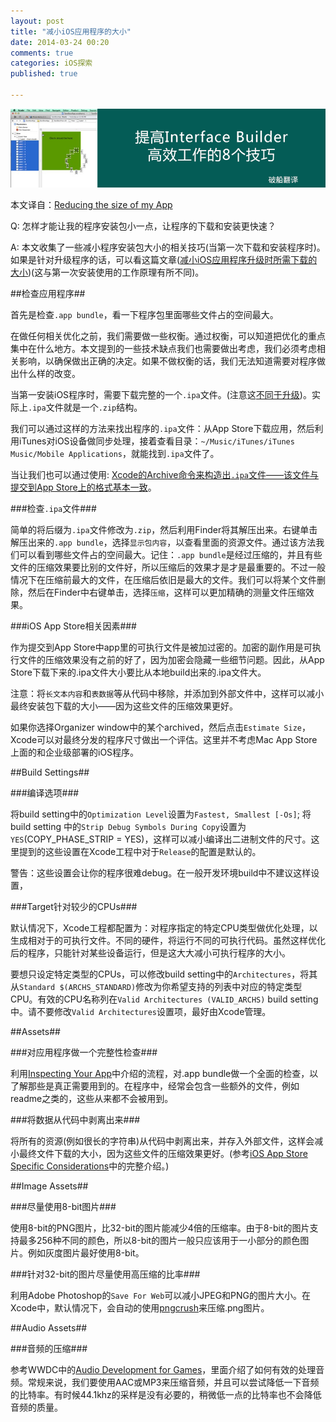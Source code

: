 ```yaml
---
layout: post
title: "减小iOS应用程序的大小"
date: 2014-03-24 00:20
comments: true
categories: iOS探索
published: true

---
```


![](/images/2014/03/21.png)

<!--more-->

本文译自：[Reducing the size of my App](https://developer.apple.com/library/ios/qa/qa1795/_index.html#//apple_ref/doc/uid/DTS40014195)

Q: 怎样才能让我的程序安装包小一点，让程序的下载和安装更快速？

A: 本文收集了一些减小程序安装包大小的相关技巧(当第一次下载和安装程序时)。如果是针对升级程序的话，可以看这篇文章([减小iOS应用程序升级时所需下载的大小](https://developer.apple.com/library/ios/qa/qa1779/))(这与第一次安装使用的工作原理有所不同)。

##检查应用程序##

首先是检查`.app bundle`，看一下程序包里面哪些文件占的空间最大。

在做任何相关优化之前，我们需要做一些权衡。通过权衡，可以知道把优化的重点集中在什么地方。本文提到的一些技术缺点我们也需要做出考虑，我们必须考虑相关影响，以确保做出正确的决定。如果不做权衡的话，我们无法知道需要对程序做出什么样的改变。

当第一安装iOS程序时，需要下载完整的一个`.ipa`文件。(注意这[不同于升级](https://developer.apple.com/library/ios/qa/qa1779/))。实际上`.ipa`文件就是一个`.zip`结构。

我们可以通过这样的方法来找出程序的`.ipa`文件：从App Store下载应用，然后利用iTunes对iOS设备做同步处理，接着查看目录：`~/Music/iTunes/iTunes Music/Mobile Applications`，就能找到`.ipa`文件了。

当让我们也可以通过使用: [Xcode的Archive命令来构造出`.ipa`文件——该文件与提交到App Store上的格式基本一致](https://developer.apple.com/library/ios/qa/qa1764/)。

###检查`.ipa`文件###

简单的将后缀为`.ipa`文件修改为`.zip`，然后利用Finder将其解压出来。右键单击解压出来的`.app bundle`，选择`显示包内容`，以查看里面的资源文件。通过该方法我们可以看到哪些文件占的空间最大。记住：`.app bundle`是经过压缩的，并且有些文件的压缩效果要比别的文件好，所以压缩后的效果才是才是最重要的。不过一般情况下在压缩前最大的文件，在压缩后依旧是最大的文件。我们可以将某个文件删除，然后在Finder中右键单击，选择`压缩`，这样可以更加精确的测量文件压缩效果。

###iOS App Store相关因素###

作为提交到App Store中app里的可执行文件是被加过密的。加密的副作用是可执行文件的压缩效果没有之前的好了，因为加密会隐藏一些细节问题。因此，从App Store下载下来的.ipa文件大小要比从本地build出来的.ipa文件大。

注意：将`长文本内容`和`表数据`等从代码中移除，并添加到外部文件中，这样可以减小最终安装包下载的大小——因为这些文件的压缩效果更好。

如果你选择Organizer window中的某个archived，然后点击`Estimate Size`，Xcode可以对最终分发的程序尺寸做出一个评估。这里并不考虑Mac App Store上面的和企业级部署的iOS程序。

##Build Settings##

###编译选项###

将build setting中的`Optimization Level`设置为`Fastest, Smallest [-Os]`; 将build setting 中的`Strip Debug Symbols During Copy`设置为`YES`(COPY_PHASE_STRIP = YES)，这样可以减小编译出二进制文件的尺寸。这里提到的这些设置在Xcode工程中对于`Release`的配置是默认的。

警告：这些设置会让你的程序很难debug。在一般开发环境build中不建议这样设置，

###Target针对较少的CPUs###

默认情况下，Xcode工程都配置为：对程序指定的特定CPU类型做优化处理，以生成相对于的可执行文件。不同的硬件，将运行不同的可执行代码。虽然这样优化后的程序，只能针对某些设备运行，但是这大大减小可执行程序的大小。

要想只设定特定类型的CPUs，可以修改build setting中的`Architectures`，将其从`Standard $(ARCHS_STANDARD)`修改为你希望支持的列表中对应的特定类型CPU。有效的CPU名称列在`Valid Architectures (VALID_ARCHS)` build setting中。请不要修改`Valid Architectures`设置项，最好由Xcode管理。

##Assets##

###对应用程序做一个完整性检查###

利用[Inspecting Your App](https://developer.apple.com/library/ios/qa/qa1795/_index.html#//apple_ref/doc/uid/DTS40014195-CH1-MEASURE)中介绍的流程，对.app bundle做一个全面的检查，以了解那些是真正需要用到的。在程序中，经常会包含一些额外的文件，例如readme之类的，这些从来都不会被用到。

###将数据从代码中剥离出来###

将所有的资源(例如很长的字符串)从代码中剥离出来，并存入外部文件，这样会减小最终文件下载的大小，因为这些文件的压缩效果更好。(参考[iOS App Store Specific Considerations](https://developer.apple.com/library/ios/qa/qa1795/_index.html#//apple_ref/doc/uid/DTS40014195-CH1-FAIRPLAY)中的完整介绍。)

##Image Assets##

###尽量使用8-bit图片###

使用8-bit的PNG图片，比32-bit的图片能减少4倍的压缩率。由于8-bit的图片支持最多256种不同的颜色，所以8-bit的图片一般只应该用于一小部分的颜色图片。例如灰度图片最好使用8-bit。

###针对32-bit的图片尽量使用高压缩的比率###

利用Adobe Photoshop的`Save For Web`可以减小JPEG和PNG的图片大小。在Xcode中，默认情况下，会自动的使用[pngcrush](https://developer.apple.com/library/ios/qa/qa1681/)来压缩.png图片。

##Audio Assets##

###音频的压缩###

参考WWDC中的[Audio Development for Games](https://developer.apple.com/videos/wwdc/2011/?id=404)，里面介绍了如何有效的处理音频。常规来说，我们要使用AAC或MP3来压缩音频，并且可以尝试降低一下音频的比特率。有时候44.1khz的采样是没有必要的，稍微低一点的比特率也不会降低音频的质量。









